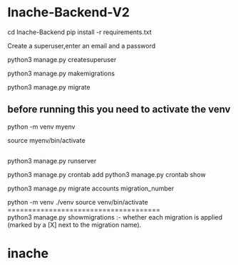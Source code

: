 # Inache-Backend-V2

cd Inache-Backend
pip install -r requirements.txt

Create a superuser,enter an email and a password

python3 manage.py createsuperuser

python3 manage.py makemigrations

python3 manage.py migrate

## before running this you need to activate the venv

python -m venv myenv

source myenv/bin/activate

##

python3 manage.py runserver

python3 manage.py crontab add
python3 manage.py crontab show

python3 manage.py migrate accounts migration_number

python -m venv ./venv
source venv/bin/activate
===================================== <br />
python3 manage.py showmigrations :- whether each migration is applied (marked by a [X] next to the migration name).
# inache
